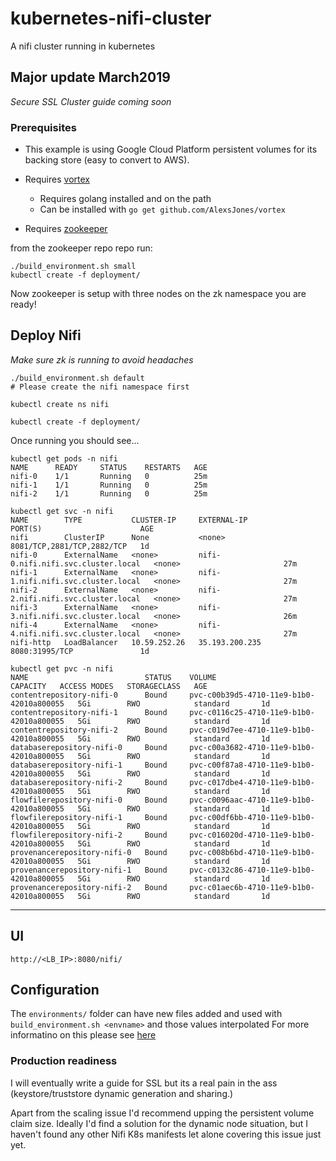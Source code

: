 # kubernetes-nifi-cluster

A nifi cluster running in kubernetes

## Major update March2019

_Secure SSL Cluster guide coming soon_

### Prerequisites

- This example is using Google Cloud Platform persistent volumes for its backing store (easy to convert to AWS).
- Requires [vortex](https://github.com/AlexsJones/vortex)
  - Requires golang installed and on the path
  - Can be installed with `go get github.com/AlexsJones/vortex`

- Requires [zookeeper](https://github.com/AlexsJones/kubernetes-zookeeper-cluster)

from the zookeeper repo repo run:
```
./build_environment.sh small
kubectl create -f deployment/
```

Now zookeeper is setup with three nodes on the zk namespace you are ready!

## Deploy Nifi

_Make sure zk is running to avoid headaches_

```
./build_environment.sh default
# Please create the nifi namespace first

kubectl create ns nifi

kubectl create -f deployment/
```

Once running you should see...
```
kubectl get pods -n nifi 
NAME      READY     STATUS    RESTARTS   AGE
nifi-0    1/1       Running   0          25m
nifi-1    1/1       Running   0          25m
nifi-2    1/1       Running   0          25m

kubectl get svc -n nifi                
NAME        TYPE           CLUSTER-IP     EXTERNAL-IP                          PORT(S)                      AGE
nifi        ClusterIP      None           <none>                               8081/TCP,2881/TCP,2882/TCP   1d
nifi-0      ExternalName   <none>         nifi-0.nifi.nifi.svc.cluster.local   <none>                       27m
nifi-1      ExternalName   <none>         nifi-1.nifi.nifi.svc.cluster.local   <none>                       27m
nifi-2      ExternalName   <none>         nifi-2.nifi.nifi.svc.cluster.local   <none>                       27m
nifi-3      ExternalName   <none>         nifi-3.nifi.nifi.svc.cluster.local   <none>                       26m
nifi-4      ExternalName   <none>         nifi-4.nifi.nifi.svc.cluster.local   <none>                       27m
nifi-http   LoadBalancer   10.59.252.26   35.193.200.235                       8080:31995/TCP               1d

kubectl get pvc -n nifi
NAME                          STATUS    VOLUME                                     CAPACITY   ACCESS MODES   STORAGECLASS   AGE
contentrepository-nifi-0      Bound     pvc-c00b39d5-4710-11e9-b1b0-42010a800055   5Gi        RWO            standard       1d
contentrepository-nifi-1      Bound     pvc-c0116c25-4710-11e9-b1b0-42010a800055   5Gi        RWO            standard       1d
contentrepository-nifi-2      Bound     pvc-c019d7ee-4710-11e9-b1b0-42010a800055   5Gi        RWO            standard       1d
databaserepository-nifi-0     Bound     pvc-c00a3682-4710-11e9-b1b0-42010a800055   5Gi        RWO            standard       1d
databaserepository-nifi-1     Bound     pvc-c00f87a8-4710-11e9-b1b0-42010a800055   5Gi        RWO            standard       1d
databaserepository-nifi-2     Bound     pvc-c017dbe4-4710-11e9-b1b0-42010a800055   5Gi        RWO            standard       1d
flowfilerepository-nifi-0     Bound     pvc-c0096aac-4710-11e9-b1b0-42010a800055   5Gi        RWO            standard       1d
flowfilerepository-nifi-1     Bound     pvc-c00df6bb-4710-11e9-b1b0-42010a800055   5Gi        RWO            standard       1d
flowfilerepository-nifi-2     Bound     pvc-c016020d-4710-11e9-b1b0-42010a800055   5Gi        RWO            standard       1d
provenancerepository-nifi-0   Bound     pvc-c008b6bd-4710-11e9-b1b0-42010a800055   5Gi        RWO            standard       1d
provenancerepository-nifi-1   Bound     pvc-c0132c86-4710-11e9-b1b0-42010a800055   5Gi        RWO            standard       1d
provenancerepository-nifi-2   Bound     pvc-c01aec6b-4710-11e9-b1b0-42010a800055   5Gi        RWO            standard       1d
```

---

## UI

`http://<LB_IP>:8080/nifi/`


## Configuration

The `environments/` folder can have new files added and used with `build_environment.sh <envname>` and those values interpolated
For more informatino on this please see [here](https://github.com/AlexsJones/vortex/blob/master/README.md)

### Production readiness

I will eventually write a guide for SSL but its a real pain in the ass (keystore/truststore dynamic generation and sharing.)

Apart from the scaling issue I'd recommend upping the persistent volume claim size.
Ideally I'd find a solution for the dynamic node situation, but I haven't found any other Nifi K8s manifests let alone covering this issue just yet.
